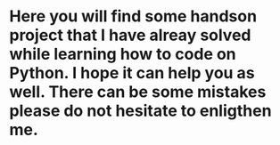 # Here you will find some handson project that I have alreay solved while learning how to code on Python. I hope it can help you as well. There can be some mistakes please do not hesitate to enligthen me.
